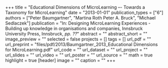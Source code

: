 +++
title = "Educational Dimensions of MicroLearning –- Towards a Taxonomy for MicroLearning"
date = "2013-01-01"
publication_types = ["6"]
authors = ["Peter Baumgartner", "Martina Roth Peter A. Bruck", "Michael Sedlaczek"]
publication = "In: Designing MicroLearning Experiences - Building up knowledge in organisations and companies, Innsbruck University Press, Innsbruck, _pp. ??_"
abstract = ""
abstract_short = ""
image_preview = ""
selected = false
projects = []
tags = []
url_pdf = ""
url_preprint = "files/pdf/2013/Baumgartner_2013_Educational Dimensions for MicroLearning.pdf"
url_code = ""
url_dataset = ""
url_project = ""
url_slides = ""
url_video = ""
url_poster = ""
url_source = ""
math = true
highlight = true
[header]
image = ""
caption = ""
+++
